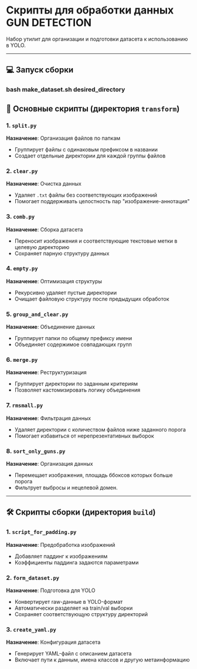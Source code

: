 # Скрипты для обработки данных GUN DETECTION

Набор утилит для организации и подготовки датасета к использованию в YOLO.

---
## 💻 Запуск сборки

### bash make_dataset.sh desired_directory


## 📂 Основные скрипты (директория `transform`)

### 1. `split.py`
**Назначение**: Организация файлов по папкам  
- Группирует файлы с одинаковым префиксом в названии
- Создает отдельные директории для каждой группы файлов

### 2. `clear.py`
**Назначение**: Очистка данных  
- Удаляет `.txt` файлы без соответствующих изображений
- Помогает поддерживать целостность пар "изображение-аннотация"

### 3. `comb.py` 
**Назначение**: Сборка датасета  
- Переносит изображения и соответствующие текстовые метки в целевую директорию
- Сохраняет парную структуру данных

### 4. `empty.py`
**Назначение**: Оптимизация структуры  
- Рекурсивно удаляет пустые директории
- Очищает файловую структуру после предыдущих обработок

### 5. `group_and_clear.py`
**Назначение**: Объединение данных  
- Группирует папки по общему префиксу имени
- Объединяет содержимое совпадающих групп

### 6. `merge.py`
**Назначение**: Реструктуризация  
- Группирует директории по заданным критериям
- Позволяет кастомизировать логику объединения

### 7. `rmsmall.py`
**Назначение**: Фильтрация данных  
- Удаляет директории с количеством файлов ниже заданного порога
- Помогает избавиться от нерепрезентативных выборок

### 8. `sort_only_guns.py`
**Назначение**: Организация данных  
- Перемещает изображения, площадь ббоксов которых больше порога
- Фильтрует выбросы и нецелевой домен.

---

## 🛠️ Скрипты сборки (директория `build`)

### 1. `script_for_padding.py`
**Назначение**: Предобработка изображений  
- Добавляет паддинг к изображениям
- Коэффициенты паддинга задаются параметрами

### 2. `form_dataset.py`
**Назначение**: Подготовка для YOLO  
- Конвертирует raw-данные в YOLO-формат
- Автоматически разделяет на train/val выборки
- Сохраняет соответствующую структуру директорий

### 3. `create_yaml.py`
**Назначение**: Конфигурация датасета  
- Генерирует YAML-файл с описанием датасета
- Включает пути к данным, имена классов и другую метаинформацию